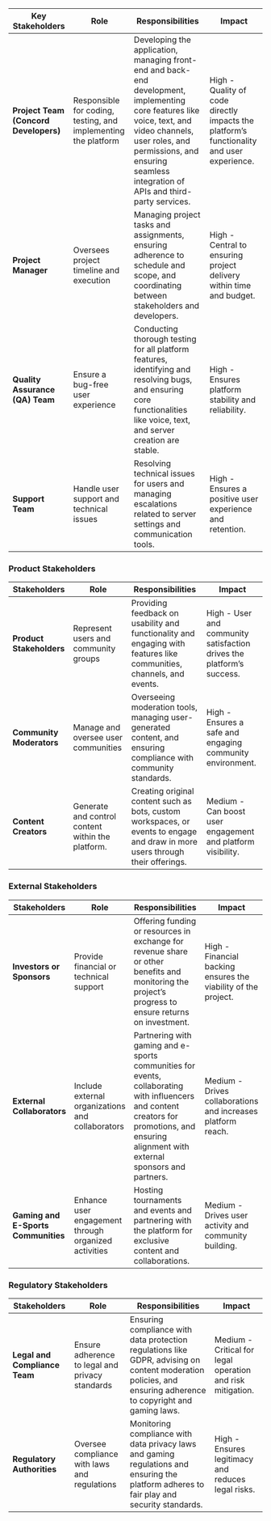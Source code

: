 | Key Stakeholders             | Role                                                       | Responsibilities                                                                                                                                                   | Impact                                                     |
|------------------------------|------------------------------------------------------------|------------------------------------------------------------------------------------------------------------------------------------------------------------------|------------------------------------------------------------|
| **Project Team (Concord Developers)** | Responsible for coding, testing, and implementing the platform | Developing the application, managing front-end and back-end development, implementing core features like voice, text, and video channels, user roles, and permissions, and ensuring seamless integration of APIs and third-party services.                     | High - Quality of code directly impacts the platform’s functionality and user experience. |
| **Project Manager**          | Oversees project timeline and execution                    | Managing project tasks and assignments, ensuring adherence to schedule and scope, and coordinating between stakeholders and developers.                                             | High - Central to ensuring project delivery within time and budget. |
| **Quality Assurance (QA) Team** | Ensure a bug-free user experience                      | Conducting thorough testing for all platform features, identifying and resolving bugs, and ensuring core functionalities like voice, text, and server creation are stable.          | High - Ensures platform stability and reliability. |
| **Support Team**             | Handle user support and technical issues                  | Resolving technical issues for users and managing escalations related to server settings and communication tools.                       | High - Ensures a positive user experience and retention. |

### Product Stakeholders
| Stakeholders          | Role                                                       | Responsibilities                                                                                                                                                   | Impact                                                     |
|-----------------------|------------------------------------------------------------|------------------------------------------------------------------------------------------------------------------------------------------------------------------|------------------------------------------------------------|
| **Product Stakeholders** | Represent users and community groups                       | Providing feedback on usability and functionality and engaging with features like communities, channels, and events.                                                       | High - User and community satisfaction drives the platform’s success. |
| **Community Moderators** | Manage and oversee user communities                        | Overseeing moderation tools, managing user-generated content, and ensuring compliance with community standards.                                              | High - Ensures a safe and engaging community environment. |
| **Content Creators**   | Generate and control content within the platform.            | Creating original content such as bots, custom workspaces, or events to engage and draw in more users through their offerings.                                                    | Medium - Can boost user engagement and platform visibility. |

### External Stakeholders
| Stakeholders               | Role                                                       | Responsibilities                                                                                                                                                   | Impact                                                     |
|----------------------------|------------------------------------------------------------|------------------------------------------------------------------------------------------------------------------------------------------------------------------|------------------------------------------------------------|
| **Investors or Sponsors**  | Provide financial or technical support                    | Offering funding or resources in exchange for revenue share or other benefits and monitoring the project’s progress to ensure returns on investment.                           | High - Financial backing ensures the viability of the project. |
| **External Collaborators** | Include external organizations and collaborators          | Partnering with gaming and e-sports communities for events, collaborating with influencers and content creators for promotions, and ensuring alignment with external sponsors and partners.                                     | Medium - Drives collaborations and increases platform reach. |
| **Gaming and E-Sports Communities** | Enhance user engagement through organized activities | Hosting tournaments and events and partnering with the platform for exclusive content and collaborations.                      | Medium - Drives user activity and community building. |

### Regulatory Stakeholders
| Stakeholders                | Role                                                       | Responsibilities                                                                                                                                                   | Impact                                                     |
|-----------------------------|------------------------------------------------------------|------------------------------------------------------------------------------------------------------------------------------------------------------------------|------------------------------------------------------------|
| **Legal and Compliance Team** | Ensure adherence to legal and privacy standards           | Ensuring compliance with data protection regulations like GDPR, advising on content moderation policies, and ensuring adherence to copyright and gaming laws.                                         | Medium - Critical for legal operation and risk mitigation. |
| **Regulatory Authorities**  | Oversee compliance with laws and regulations              | Monitoring compliance with data privacy laws and gaming regulations and ensuring the platform adheres to fair play and security standards.                           | High - Ensures legitimacy and reduces legal risks. |

